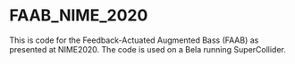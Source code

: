 # FAAB_NIME_2020

This is code for the Feedback-Actuated Augmented Bass (FAAB) as presented at NIME2020.
The code is used on a Bela running SuperCollider.

